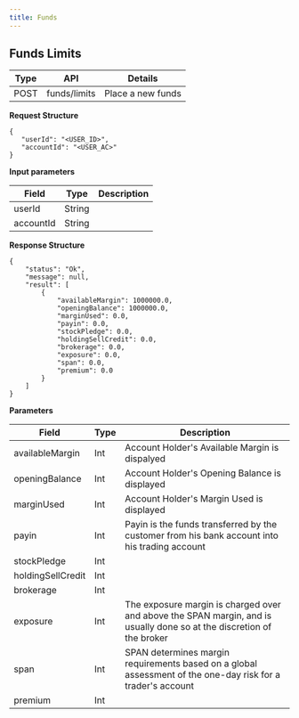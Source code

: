 ```yaml
---
title: Funds
---
```



## Funds Limits

|Type	| API|Details	 |
|-------|------|-------------|
|POST	|funds/limits|	Place a new funds|


__Request Structure__

```
{
   "userId": "<USER_ID>",
   "accountId": "<USER_AC>"
}
```
__Input parameters__

|Field	| Type	|Description|
|-------|-------------------|-------------------------------|
|userId	|String	|           |
|accountId	|String	|            |

__Response Structure__
```
{
    "status": "Ok",
    "message": null,
    "result": [
        {
            "availableMargin": 1000000.0,
            "openingBalance": 1000000.0,
            "marginUsed": 0.0,
            "payin": 0.0,
            "stockPledge": 0.0,
            "holdingSellCredit": 0.0,
            "brokerage": 0.0,
            "exposure": 0.0,
            "span": 0.0,
            "premium": 0.0
        }
    ]
}
```

__Parameters__

|Field	|Type	|Description|
|-|-|-|
|availableMargin	|Int	|Account Holder's Available Margin is dispalyed|
|openingBalance	|Int	|Account Holder's Opening Balance is displayed|
|marginUsed	|Int	|Account Holder's Margin Used is displayed|
|payin	|Int	|Payin is the funds transferred by the customer from his bank account into his trading account|
|stockPledge	|Int	||
|holdingSellCredit	|Int	||
|brokerage	|Int	||
|exposure	|Int	|The exposure margin is charged over and above the SPAN margin, and is usually done so at the discretion of the broker|
|span	|Int	|SPAN determines margin requirements based on a global assessment of the one-day risk for a trader's account|
|premium	|Int	| |





